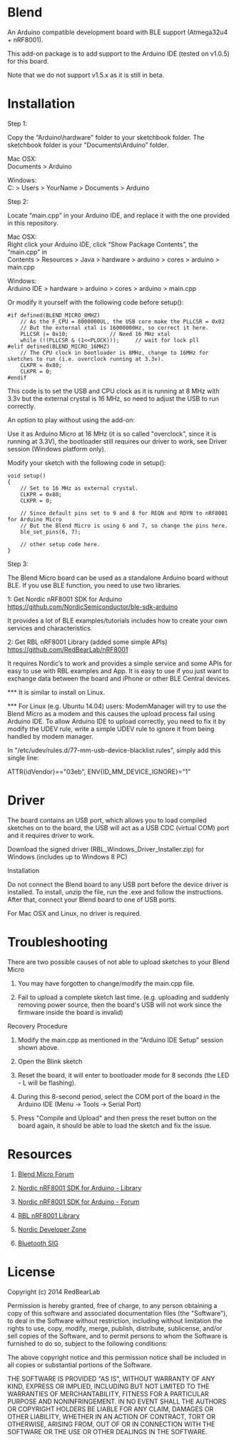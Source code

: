 Blend
=====

An Arduino compatible development board with BLE support (Atmega32u4 + nRF8001).

This add-on package is to add support to the Arduino IDE (tested on v1.0.5) for this board.

Note that we do not support v1.5.x as it is still in beta.


Installation
============

Step 1:

Copy the “Arduino\hardware" folder to your sketchbook folder. The sketchbook folder is your "Documents\Arduino” folder.

Mac OSX:<br/>
Documents > Arduino

Windows:<br/>
C: > Users > YourName > Documents > Arduino

Step 2:

Locate “main.cpp” in your Arduino IDE, and replace it with the one provided in this repository.

Mac OSX:<br/>
Right click your Arduino IDE, click “Show Package Contents”, the “main.cpp” in<br/>
Contents > Resources > Java > hardware > arduino > cores > arduino > main.cpp

Windows:<br/>
Arduino IDE > hardware > arduino > cores > arduino > main.cpp

Or modify it yourself with the following code before setup():

```
#if defined(BLEND_MICRO_8MHZ)
	// As the F_CPU = 8000000UL, the USB core make the PLLCSR = 0x02
	// But the external xtal is 16000000Hz, so correct it here.
	PLLCSR |= 0x10;				// Need 16 MHz xtal
	while (!(PLLCSR & (1<<PLOCK)));		// wait for lock pll
#elif defined(BLEND_MICRO_16MHZ)
	// The CPU clock in bootloader is 8MHz, change to 16MHz for sketches to run (i.e. overclock running at 3.3v).
	CLKPR = 0x80;
	CLKPR = 0;
#endif
```

This code is to set the USB and CPU clock as it is running at 8 MHz with 3.3v but the external crystal is 16 MHz, so need to adjust the USB to run correctly.

An option to play without using the add-on:

Use it as Arduino Micro at 16 MHz (it is so called "overclock", since it is running at 3.3V), the bootloader still requires our driver to work, see Driver session (Windows platform only).

Modify your sketch with the following code in setup():

```
void setup()
{
    // Set to 16 MHz as external crystal.
    CLKPR = 0x80;
    CLKPR = 0;

    // Since default pins set to 9 and 8 for REQN and RDYN to nRF8001 for Arduino Micro
    // But the Blend Micro is using 6 and 7, so change the pins here. 
    ble_set_pins(6, 7);

    // other setup code here.
}
```

Step 3:

The Blend Micro board can be used as a standalone Arduino board without BLE. If you use BLE function, you need to use two libraries.

1: Get Nordic nRF8001 SDK for Arduino<br/>
https://github.com/NordicSemiconductor/ble-sdk-arduino

It provides a lot of BLE examples/tutorials includes how to create your own services and characteristics.

2: Get RBL nRF8001 Library (added some simple APIs)<br/>
https://github.com/RedBearLab/nRF8001

It requires Nordic’s to work and provides a simple service and some APIs for easy to use with RBL examples and App. It is easy to use if you just want to exchange data between the board and iPhone or other BLE Central devices.

*** It is similar to install on Linux.

*** For Linux (e.g. Ubuntu 14.04) users: ModemManager will try to use the Blend Micro as a modem and this causes the upload process fail using Arduino IDE. To allow Arduino IDE to upload correctly, you need to fix it by modify the UDEV rule, write a simple UDEV rule to ignore it from being handled by modem manager.

In "/etc/udev/rules.d/77-mm-usb-device-blacklist.rules", simply add this single line:

ATTR{idVendor}=="03eb",  ENV{ID_MM_DEVICE_IGNORE}="1"


Driver
======

The board contains an USB port, which allows you to load compiled sketches on to the board, the USB will act as a USB CDC (virtual COM) port and it requires driver to work.

Download the signed driver (RBL_Windows_Driver_Installer.zip) for Windows (includes up to Windows 8 PC)<br/>

Installation

Do not connect the Blend board to any USB port before the device driver is installed. To install, unzip the file, run the .exe and follow the instructions. After that, connect your Blend board to one of USB ports.

For Mac OSX and Linux, no driver is required.


Troubleshooting
===============


There are two possible causes of not able to upload sketches to your Blend Micro

1. You may have forgotten to change/modify the main.cpp file.

2. Fail to upload a complete sketch last time. (e.g. uploading and suddenly removing power source, then the board's USB will not work since the firmware inside the board is invalid)

Recovery Procedure

1. Modify the main.cpp as mentioned in the "Arduino IDE Setup" session shown above.

2. Open the Blink sketch

3. Reset the board, it will enter to bootloader mode for 8 seconds (the LED - L will be flashing).

4. During this 8-second period, select the COM port of the board in the Arduino IDE (Menu -> Tools -> Serial Port)

5. Press "Compile and Upload" and then press the reset button on the board again, it should be able to load the sketch and fix the issue.


Resources
=========

1. [Blend Micro Forum](https://redbearlab.zendesk.com/forums/23046987-Blend-Micro)

2. [Nordic nRF8001 SDK for Arduino - Library](https://github.com/NordicSemiconductor/ble-sdk-arduino)

3. [Nordic nRF8001 SDK for Arduino - Forum](https://redbearlab.zendesk.com/forums/21921933-Nordic-nRF8001-SDK-for-Arduino)

4. [RBL nRF8001 Library](https://github.com/RedBearLab/nRF8001)

5. [Nordic Developer Zone](https://devzone.nordicsemi.com/)

6. [Bluetooth SIG](https://www.bluetooth.org/en-us)


License
=======

Copyright (c) 2014 RedBearLab

Permission is hereby granted, free of charge, to any person obtaining a copy
of this software and associated documentation files (the "Software"), to deal 
in the Software without restriction, including without limitation the rights 
to use, copy, modify, merge, publish, distribute, sublicense, and/or sell
copies of the Software, and to permit persons to whom the Software is
furnished to do so, subject to the following conditions:

The above copyright notice and this permission notice shall be included in all
copies or substantial portions of the Software.

THE SOFTWARE IS PROVIDED "AS IS", WITHOUT WARRANTY OF ANY KIND, EXPRESS OR
IMPLIED, INCLUDING BUT NOT LIMITED TO THE WARRANTIES OF MERCHANTABILITY,
FITNESS FOR A PARTICULAR PURPOSE AND NONINFRINGEMENT. IN NO EVENT SHALL THE
AUTHORS OR COPYRIGHT HOLDERS BE LIABLE FOR ANY CLAIM, DAMAGES OR OTHER 
LIABILITY, WHETHER IN AN ACTION OF CONTRACT, TORT OR OTHERWISE, ARISING FROM,
OUT OF OR IN CONNECTION WITH THE SOFTWARE OR THE USE OR OTHER DEALINGS IN THE
SOFTWARE.
